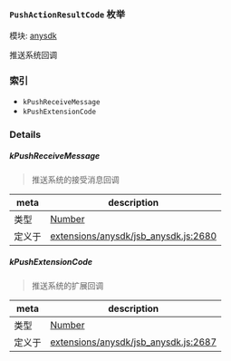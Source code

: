 ### `PushActionResultCode` 枚举



模块: [anysdk](../modules/anysdk.md)


推送系统回调


### 索引
  - `kPushReceiveMessage`
  - `kPushExtensionCode`

### Details


##### kPushReceiveMessage

> 推送系统的接受消息回调

| meta | description |
|------|-------------|
| 类型 | <a href="https://developer.mozilla.org/en/JavaScript/Reference/Global_Objects/Number" class="crosslink external" target="_blank">Number</a> |
| 定义于 | [extensions/anysdk/jsb_anysdk.js:2680](https://github.com/cocos-creator/engine/blob/dcd3357d61e518886ccbf8b2026bed4edc6c615d/extensions/anysdk/jsb_anysdk.js#L2680) |



##### kPushExtensionCode

> 推送系统的扩展回调

| meta | description |
|------|-------------|
| 类型 | <a href="https://developer.mozilla.org/en/JavaScript/Reference/Global_Objects/Number" class="crosslink external" target="_blank">Number</a> |
| 定义于 | [extensions/anysdk/jsb_anysdk.js:2687](https://github.com/cocos-creator/engine/blob/dcd3357d61e518886ccbf8b2026bed4edc6c615d/extensions/anysdk/jsb_anysdk.js#L2687) |


